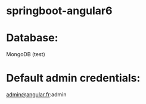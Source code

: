 # springboot-angular6

# Database:
MongoDB (test)

# Default admin credentials:
admin@angular.fr:admin
